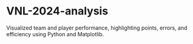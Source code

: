 # VNL-2024-analysis
Visualized team and player performance, highlighting points, errors, and efficiency using Python and Matplotlib.
